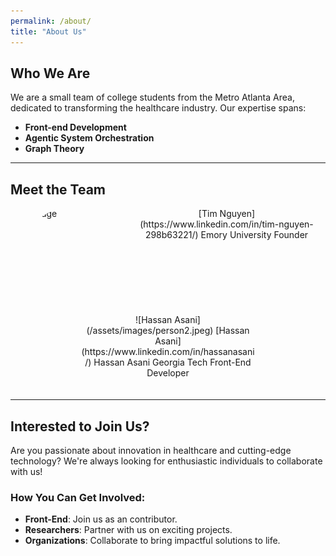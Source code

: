 ```yaml
---
permalink: /about/
title: "About Us"
---
```


## Who We Are
We are a small team of college students from the Metro Atlanta Area, dedicated to transforming the healthcare industry. Our expertise spans:

- **Front-end Development**
- **Agentic System Orchestration**
- **Graph Theory**

---

## Meet the Team

<div style="display: flex; flex-wrap: wrap; justify-content: space-evenly; gap: 20px;">

<!-- Team Member 1 -->
<img width="150px" height="150px" style="border-radius: 50%; object-fit: cover;" alt="image" src="https://github.com/hassanasani/tentativename/assets/images/person1.jpeg" />
<div style="text-align: center; width: 280px; margin-bottom: 20px;"> 
  [Tim Nguyen](https://www.linkedin.com/in/tim-nguyen-298b63221/)  
  Emory University  
  Founder
</div>

<!-- Team Member 2 -->

<div style="text-align: center; width: 280px; margin-bottom: 20px;">
  ![Hassan Asani](/assets/images/person2.jpeg)  
  [Hassan Asani](https://www.linkedin.com/in/hassanasani/)  
  Hassan Asani  
  Georgia Tech  
  Front-End Developer
</div>

</div>

---

## Interested to Join Us?
Are you passionate about innovation in healthcare and cutting-edge technology? We're always looking for enthusiastic individuals to collaborate with us!

### How You Can Get Involved:
- **Front-End**: Join us as an contributor.
- **Researchers**: Partner with us on exciting projects.
- **Organizations**: Collaborate to bring impactful solutions to life.
